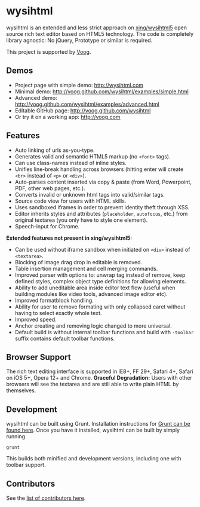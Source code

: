 # wysihtml

wysihtml is an extended and less strict approach on [xing/wysihtml5](https://github.com/xing/wysihtml5) open source rich text editor based on HTML5 technology.
The code is completely library agnostic: No jQuery, Prototype or similar is required.

This project is supported by [Voog](http://voog.com).

## Demos
* Project page with simple demo: http://wysihtml.com
* Minimal demo: http://voog.github.com/wysihtml/examples/simple.html
* Advanced demo: http://voog.github.com/wysihtml/examples/advanced.html
* Editable GitHub page: http://voog.github.com/wysihtml
* Or try it on a working app: http://voog.com


## Features

* Auto linking of urls as-you-type.
* Generates valid and semantic HTML5 markup (no `<font>` tags).
* Can use class-names instead of inline styles.
* Unifies line-break handling across browsers (hitting enter will create `<br>` instead of `<p>` or `<div>`).
* Auto-parses content inserted via copy & paste (from Word, Powerpoint, PDF, other web pages, etc.).
* Converts invalid or unknown html tags into valid/similar tags.
* Source code view for users with HTML skills.
* Uses sandboxed iframes in order to prevent identity theft through XSS.
* Editor inherits styles and attributes (`placeholder`, `autofocus`, etc.) from original textarea (you only have to style one element).
* Speech-input for Chrome.

**Extended features not present in xing/wysihtml5:**

* Can be used without iframe sandbox when initiated on `<div>` instead of `<textarea>`.
* Blocking of image drag drop in editable is removed.
* Table insertion management and cell merging commands.
* Improved parser with options to: unwrap tag instead of remove, keep defined styles, complex object type definitions for allowing elements.
* Ability to add uneditable area inside editor text flow (useful when building modules like video tools, advanced image editor etc).
* Improved formatblock handling.
* Ability for user to remove formating with only collapsed caret without having to select exactly whole text.
* Improved speed.
* Anchor creating and removing logic changed to more universal.
* Default build is without internal toolbar functions and build with `-toolbar` suffix contains default toolbar functions.

## Browser Support

The rich text editing interface is supported in IE8+, FF 29+, Safari 4+, Safari on iOS 5+, Opera 12+ and Chrome.
**Graceful Degradation:** Users with other browsers will see the textarea and are still able to write plain HTML by themselves.

## Development

wysihtml can be built using Grunt. Installation instructions for [Grunt can be found here](http://gruntjs.com/getting-started). Once you have it installed, wysihtml can be built by simply running

    grunt

This builds both minified and development versions, including one with toolbar support.

## Contributors

See the [list of contributors here](https://github.com/Voog/wysihtml/graphs/contributors).
